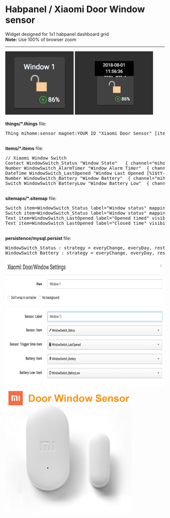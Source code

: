 # Habpanel / Xiaomi Door Window sensor 
Widget designed for 1x1 habpanel dashboard grid <br>
<b>Note:</b> Use 100% of browser zoom
<hr>
<img src="https://github.com/andreypopov/habpanel-widget-xiaomi-sensor_magnet/blob/master/readme/widget_view1.png?raw=true" height="200">
<img src="https://github.com/andreypopov/habpanel-widget-xiaomi-sensor_magnet/blob/master/readme/widget_view2.png?raw=true" height="200">
<br>
<br>
<b>things/*.things</b> file:<br>
<pre>
Thing mihome:sensor_magnet:YOUR ID "Xiaomi Door Sensor" [itemId="YOUR ID"]
</pre>
<br>
<b>items/*.items</b> file:<br>
<pre>// Xiaomi Window Switch
Contact WindowSwitch_Status "Window State" <window>  { channel="mihome:sensor_magnet:YOUR ID:isOpen" }
Number WindowSwitch_AlarmTimer "Window Alarm Timer" <clock> { channel="mihome:sensor_magnet:YOUR ID:isOpenAlarmTimer" }
DateTime WindowSwitch_LastOpened "Window Last Opened [%1$tY-%1$tm-%1$td  %1$tH:%1$tM]" <clock-on> { channel="mihome:sensor_magnet:YOUR ID:lastOpened" }
Number WindowSwitch_Battery "Window Battery" <battery> { channel="mihome:sensor_magnet:YOUR ID:batteryLevel" }
Switch WindowSwitch_BatteryLow "Window Battery Low" <energy> { channel="mihome:sensor_magnet:YOUR ID:lowBattery" }
</pre>
<br>
<b>sitemaps/*.sitemap</b> file:<br>
<pre>Switch item=WindowSwitch_Status label="Window status" mappings=[OPEN="Opened"] visibility=[WindowSwitch_Status==OPEN]
Switch item=WindowSwitch_Status label="Window status" mappings=[CLOSED="Closed"] visibility=[WindowSwitch_Status==CLOSED]
Text item=WindowSwitch_LastOpened label="Opened timed" visibility=[WindowSwitch_Status==OPEN]
Text item=WindowSwitch_LastOpened label="Closed time" visibility=[WindowSwitch_Status==CLOSED]</pre>
<br>
<b>persistence/mysql.persist</b> file:<br>
<pre>WindowSwitch_Status : strategy = everyChange, everyDay, restoreOnStartup
WindowSwitch_Battery : strategy = everyChange, everyDay, restoreOnStartup</pre>



<span style="float:left;">
<img src="https://github.com/andreypopov/habpanel-widget-xiaomi-sensor_magnet/blob/master/readme/widget_settings1.png?raw=true" height="400">
</span>
<span style="float:left;">
<img src="https://github.com/andreypopov/habpanel-widget-xiaomi-sensor_magnet/blob/master/readme/device.jpg?raw=true" height="400">
</span>
